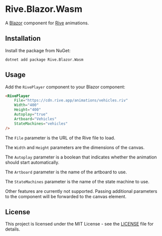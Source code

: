# Rive.Blazor.Wasm

A [Blazor](https://blazor.net/) component for [Rive](https://rive.app/) animations.

## Installation

Install the package from NuGet:

```shell
dotnet add package Rive.Blazor.Wasm
```

## Usage

Add the `RivePlayer` component to your Blazor component:

```html
<RivePlayer
	File="https://cdn.rive.app/animations/vehicles.riv"
	Width="400"
	Height="400"
	Autoplay="true"
	Artboard="Vehicles"
	StateMachines="vehicles"
/>
```

The `File` parameter is the URL of the Rive file to load.

The `Width` and `Height` parameters are the dimensions of the canvas.

The `Autoplay` parameter is a boolean that indicates whether the animation should start automatically.

The `Artboard` parameter is the name of the artboard to use.

The `StateMachines` parameter is the name of the state machine to use.

Other features are currently not supported. Passing additional parameters to the component will be forwarded to the
canvas element.

## License

This project is licensed under the MIT License - see the [LICENSE](LICENSE.md) file for details.
